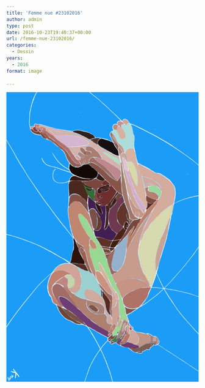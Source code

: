 ```yaml
---
title: 'Femme nue #23102016'
author: admin
type: post
date: 2016-10-23T19:40:37+00:00
url: /femme-nue-23102016/
categories:
  - Dessin
years:
  - 2016
format: image

---
```

![Femme nue #23102016](./img_0660.jpg)